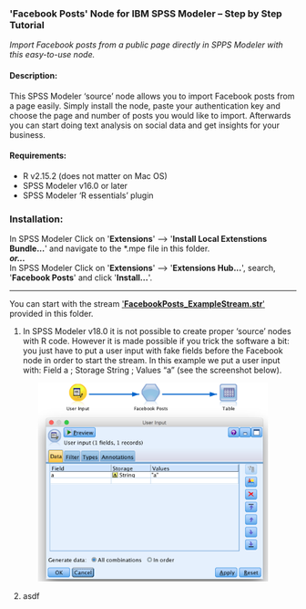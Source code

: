 ### 'Facebook Posts' Node for IBM SPSS Modeler – Step by Step Tutorial

_Import Facebook posts from a public page directly in SPPS Modeler with this easy-to-use node._

#### Description:
This SPSS Modeler ‘source’ node allows you to import Facebook posts from a page easily. Simply install the node, paste your authentication key and choose the page and number of posts you would like to import. Afterwards you can start doing text analysis on social data and get insights for your business.

#### Requirements:
* R v2.15.2 (does not matter on Mac OS)
* SPSS Modeler v16.0 or later
* SPSS Modeler ‘R essentials’ plugin

### Installation:
In SPSS Modeler Click on '**Extensions**' --> '**Install Local Extenstions Bundle...**' and navigate to the \*.mpe file in this folder.  
**_or..._**  
In SPSS Modeler Click on '**Extensions**' --> '**Extensions Hub...**', search, '**Facebook Posts**' and click '**Install...**'.

---

You can start with the stream ['**FacebookPosts_ExampleStream.str**'](FacebookPosts_ExampleStream.str) provided in this folder.

1. In SPSS Modeler v18.0 it is not possible to create proper ‘source’ nodes with R code. However it is made possible if you trick the software a bit: you just have to put a user input with fake fields before the Facebook node in order to start the stream. In this example we put a user input with: Field a ; Storage String ; Values “a” (see the screenshot below).

  <center><img src="img/1.png" width=80% /></center>

2. asdf
